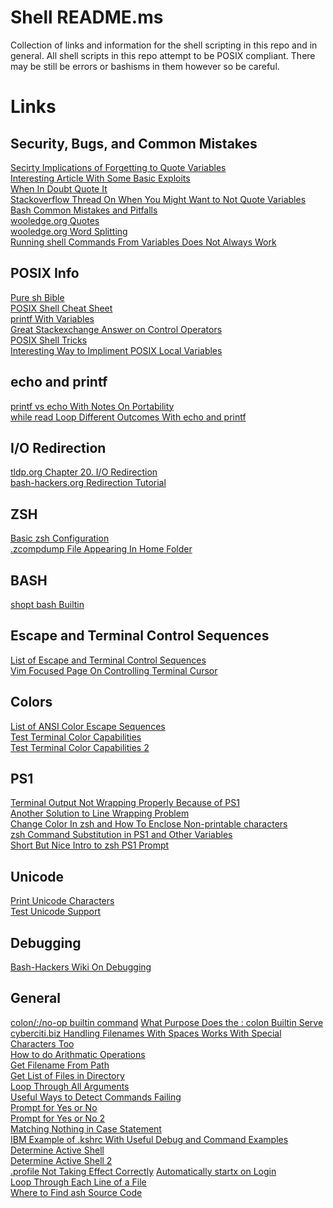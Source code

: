 # Shell README.ms
Collection of links and information for the shell scripting in this repo and in general.
All shell scripts in this repo attempt to be POSIX compliant.
There may be still be errors or bashisms in them however so be careful.

# Links

## Security, Bugs, and Common Mistakes
[Secirty Implications of Forgetting to Quote Variables](https://unix.stackexchange.com/questions/171346/security-implications-of-forgetting-to-quote-a-variable-in-bash-posix-shells)<br  />
[Interesting Article With Some Basic Exploits](https://www.linuxjournal.com/content/writing-secure-shell-scripts)<br  />
[When In Doubt Quote It](https://stackoverflow.com/questions/10067266/when-to-wrap-quotes-around-a-shell-variable)<br  />
[Stackoverflow Thread On When You Might Want to Not Quote Variables](https://stackoverflow.com/questions/32674809/is-there-any-reason-not-to-quote-variables)<br  />
[Bash Common Mistakes and Pitfalls](https://mywiki.wooledge.org/BashPitfalls)<br  />
[wooledge.org Quotes](https://mywiki.wooledge.org/Quotes)<br  />
[wooledge.org Word Splitting](https://mywiki.wooledge.org/WordSplitting)<br  />
[Running shell Commands From Variables Does Not Always Work](https://stackoverflow.com/questions/28580226/run-a-shell-command-from-a-variable-in-a-shell-script)<br  />

## POSIX Info
[Pure sh Bible](https://github.com/dylanaraps/pure-sh-bible/blob/master/README.md)<br  />
[POSIX Shell Cheat Sheet](https://steinbaugh.com/posts/posix.html)<br  />
[printf With Variables](https://github.com/koalaman/shellcheck/wiki/SC2059)<br  />
[Great Stackexchange Answer on Control Operators](https://unix.stackexchange.com/questions/159513/what-are-the-shells-control-and-redirection-operators/159514#159514)<br  />
[POSIX Shell Tricks](https://www.etalabs.net/sh_tricks.html)<br  />
[Interesting Way to Impliment POSIX Local Variables](https://stackoverflow.com/questions/18597697/posix-compliant-way-to-scope-variables-to-a-function-in-a-shell-script)<br  />

## echo and printf
[printf vs echo With Notes On Portability](https://askubuntu.com/questions/467747/which-is-better-printf-or-echo/467756#467756)<br  />
[while read Loop Different Outcomes With echo and printf](https://askubuntu.com/questions/938594/using-while-read-echo-and-printf-get-different-outcomes)<br  />

## I/O Redirection
[tldp.org Chapter 20. I/O Redirection](https://tldp.org/LDP/abs/html/io-redirection.html)<br  />
[bash-hackers.org Redirection Tutorial](https://wiki.bash-hackers.org/howto/redirection_tutorial)<br  />

## ZSH
[Basic zsh Configuration](https://thevaluable.dev/zsh-install-configure-mouseless/)<br  />
[.zcompdump File Appearing In Home Folder](https://stackoverflow.com/questions/62931101/i-have-multiple-files-of-zcompdump-why-do-i-have-multiple-files-of-these)<br  />

## BASH
[shopt bash Builtin](https://www.computerhope.com/unix/bash/shopt.htm)<br  />

## Escape and Terminal Control Sequences
[List of Escape and Terminal Control Sequences](https://www2.ccs.neu.edu/research/gpc/VonaUtils/vona/terminal/vtansi.htm)<br  />
[Vim Focused Page On Controlling Terminal Cursor](https://ttssh2.osdn.jp/manual/4/en/usage/tips/vim.html)<br  />

## Colors
[List of ANSI Color Escape Sequences](https://stackoverflow.com/questions/4842424/list-of-ansi-color-escape-sequences)<br  />
[Test Terminal Color Capabilities](https://github.com/termstandard/colors)<br  />
[Test Terminal Color Capabilities 2](https://unix.stackexchange.com/questions/450365/check-if-terminal-supports-24-bit-true-color)<br  />

## PS1
[Terminal Output Not Wrapping Properly Because of PS1](https://unix.stackexchange.com/questions/105958/terminal-prompt-not-wrapping-correctly)<br  />
[Another Solution to Line Wrapping Problem](https://stackoverflow.com/questions/24839271/bash-ps1-line-wrap-issue-with-non-printing-characters-from-an-external-command)<br  />
[Change Color In zsh and How To Enclose Non-printable characters](https://stackoverflow.com/questions/689765/how-can-i-change-the-color-of-my-prompt-in-zsh-different-from-normal-text)<br  />
[zsh Command Substitution in PS1 and Other Variables](https://superuser.com/questions/142099/get-function-into-ps1-zsh)<br  />
[Short But Nice Intro to zsh PS1 Prompt](https://voracious.dev/a-guide-to-customizing-the-zsh-shell-prompt)<br  />

## Unicode
[Print Unicode Characters](https://stackoverflow.com/questions/602912/how-do-you-echo-a-4-digit-unicode-character-in-bash)<br  />
[Test Unicode Support](https://unix.stackexchange.com/questions/184345/detect-how-much-of-unicode-my-terminal-supports-even-through-screen)<br  />

## Debugging
[Bash-Hackers Wiki On Debugging](https://wiki.bash-hackers.org/scripting/debuggingtips)<br  />

## General
[colon/:/no-op builtin command](https://stackoverflow.com/questions/12404661/what-is-the-use-case-of-noop-in-bash)
[What Purpose Does the : colon Builtin Serve](https://unix.stackexchange.com/questions/31673/what-purpose-does-the-colon-builtin-serve)
[cyberciti.biz Handling Filenames With Spaces Works With Special Characters Too](https://www.cyberciti.biz/tips/handling-filenames-with-spaces-in-bash.html)<br  />
[How to do Arithmatic Operations](https://bash.cyberciti.biz/guide/Perform_arithmetic_operations)<br  />
[Get Filename From Path](https://stackoverflow.com/questions/3362920/get-just-the-filename-from-a-path-in-a-bash-script)<br  />
[Get List of Files in Directory](https://stackoverflow.com/questions/2437452/how-to-get-the-list-of-files-in-a-directory-in-a-shell-script)<br  />
[Loop Through All Arguments](https://unix.stackexchange.com/questions/79343/how-to-loop-through-arguments-in-a-bash-script)<br  />
[Useful Ways to Detect Commands Failing](https://stackoverflow.com/questions/13793836/how-to-detect-if-a-git-clone-failed-in-a-bash-script)<br  />
[Prompt for Yes or No](https://stackoverflow.com/questions/226703/how-do-i-prompt-for-yes-no-cancel-input-in-a-linux-shell-script)<br  />
[Prompt for Yes or No 2](https://stackoverflow.com/questions/29436275/how-to-prompt-for-yes-or-no-in-bash)<br  />
[Matching Nothing in Case Statement](https://stackoverflow.com/questions/17575392/how-do-i-test-for-an-empty-string-in-a-bash-case-statement)<br  />
[IBM Example of .kshrc With Useful Debug and Command Examples](https://www.ibm.com/docs/en/aix/7.1?topic=files-kshrc-file)<br  />
[Determine Active Shell](https://stackoverflow.com/questions/3327013/how-to-determine-the-current-shell-im-working-on)<br  />
[Determine Active Shell 2](https://unix.stackexchange.com/questions/71121/determine-shell-in-script-during-runtime)<br  />
[.profile Not Taking Effect Correctly](https://nanxiao.me/en/why-doesnt-profile-take-effect-in-arch-linux/)
[Automatically startx on Login](https://wiki.archlinux.org/title/Xinit#Autostart_X_at_login)<br  />
[Loop Through Each Line of a File](https://stackoverflow.com/questions/1521462/looping-through-the-content-of-a-file-in-bash)<br  />
[Where to Find ash Source Code](https://unix.stackexchange.com/questions/276477/where-to-find-the-source-code-for-the-almquist-shell)<br  />
